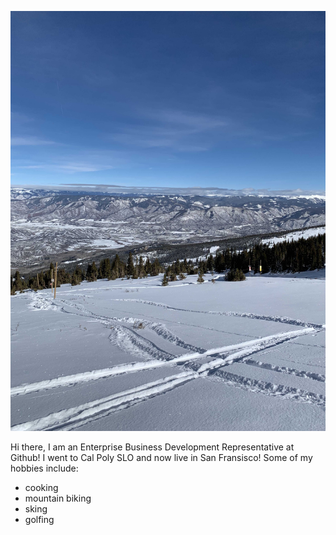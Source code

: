 ![Mammoth Mountain, CA](IMG_1759.jpg)

Hi there, I am an Enterprise Business Development Representative at Github! I went to Cal Poly SLO and now live in San Fransisco!
Some of my hobbies include:
- cooking
- mountain biking
- sking
- golfing

